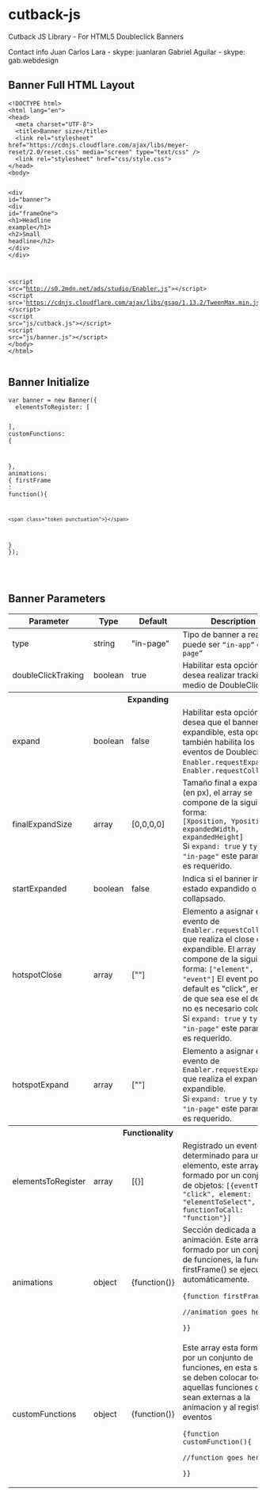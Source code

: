 # cutback-js
Cutback JS Library - For HTML5 Doubleclick Banners

Contact info
Juan Carlos Lara - skype: juanlaran
Gabriel Aguilar - skype: gab.webdesign

<h2>Banner Full HTML Layout</h2>

<div class="content">
                <pre class=" language-markup" data-src="code/index.html"><code class=" language-markup"><span class="token doctype">&lt;!DOCTYPE html&gt;</span>
<span class="token tag"><span class="token tag"><span class="token punctuation">&lt;</span>html</span> <span class="token attr-name">lang</span><span class="token attr-value"><span class="token punctuation">=</span><span class="token punctuation">"</span>en<span class="token punctuation">"</span></span><span class="token punctuation">&gt;</span></span>
<span class="token tag"><span class="token tag"><span class="token punctuation">&lt;</span>head</span><span class="token punctuation">&gt;</span></span>
  <span class="token tag"><span class="token tag"><span class="token punctuation">&lt;</span>meta</span> <span class="token attr-name">charset</span><span class="token attr-value"><span class="token punctuation">=</span><span class="token punctuation">"</span>UTF-8<span class="token punctuation">"</span></span><span class="token punctuation">&gt;</span></span>
  <span class="token tag"><span class="token tag"><span class="token punctuation">&lt;</span>title</span><span class="token punctuation">&gt;</span></span>Banner size<span class="token tag"><span class="token tag"><span class="token punctuation">&lt;/</span>title</span><span class="token punctuation">&gt;</span></span>
  <span class="token tag"><span class="token tag"><span class="token punctuation">&lt;</span>link</span> <span class="token attr-name">rel</span><span class="token attr-value"><span class="token punctuation">=</span><span class="token punctuation">"</span>stylesheet<span class="token punctuation">"</span></span> <span class="token attr-name">href</span><span class="token attr-value"><span class="token punctuation">=</span><span class="token punctuation">"</span>https://cdnjs.cloudflare.com/ajax/libs/meyer-reset/2.0/reset.css<span class="token punctuation">"</span></span> <span class="token attr-name">media</span><span class="token attr-value"><span class="token punctuation">=</span><span class="token punctuation">"</span>screen<span class="token punctuation">"</span></span> <span class="token attr-name">type</span><span class="token attr-value"><span class="token punctuation">=</span><span class="token punctuation">"</span>text/css<span class="token punctuation">"</span></span> <span class="token punctuation">/&gt;</span></span>
  <span class="token tag"><span class="token tag"><span class="token punctuation">&lt;</span>link</span> <span class="token attr-name">rel</span><span class="token attr-value"><span class="token punctuation">=</span><span class="token punctuation">"</span>stylesheet<span class="token punctuation">"</span></span> <span class="token attr-name">href</span><span class="token attr-value"><span class="token punctuation">=</span><span class="token punctuation">"</span>css/style.css<span class="token punctuation">"</span></span><span class="token punctuation">&gt;</span></span>
<span class="token tag"><span class="token tag"><span class="token punctuation">&lt;/</span>head</span><span class="token punctuation">&gt;</span></span>
<span class="token tag"><span class="token tag"><span class="token punctuation">&lt;</span>body</span><span class="token punctuation">&gt;</span></span>

  <span class="token tag"><span class="token tag"><span class="token punctuation">&lt;</span>div</span> <span class="token attr-name">id</span><span class="token attr-value"><span class="token punctuation">=</span><span class="token punctuation">"</span>banner<span class="token punctuation">"</span></span><span class="token punctuation">&gt;</span></span>
    <span class="token tag"><span class="token tag"><span class="token punctuation">&lt;</span>div</span> <span class="token attr-name">id</span><span class="token attr-value"><span class="token punctuation">=</span><span class="token punctuation">"</span>frameOne<span class="token punctuation">"</span></span><span class="token punctuation">&gt;</span></span>
      <span class="token tag"><span class="token tag"><span class="token punctuation">&lt;</span>h1</span><span class="token punctuation">&gt;</span></span>Headline example<span class="token tag"><span class="token tag"><span class="token punctuation">&lt;/</span>h1</span><span class="token punctuation">&gt;</span></span>
      <span class="token tag"><span class="token tag"><span class="token punctuation">&lt;</span>h2</span><span class="token punctuation">&gt;</span></span>Small headline<span class="token tag"><span class="token tag"><span class="token punctuation">&lt;/</span>h2</span><span class="token punctuation">&gt;</span></span>
    <span class="token tag"><span class="token tag"><span class="token punctuation">&lt;/</span>div</span><span class="token punctuation">&gt;</span></span>
  <span class="token tag"><span class="token tag"><span class="token punctuation">&lt;/</span>div</span><span class="token punctuation">&gt;</span></span>

  <span class="token script language-javascript"><span class="token tag"><span class="token tag"><span class="token punctuation">&lt;</span>script</span> <span class="token attr-name">src</span><span class="token attr-value"><span class="token punctuation">=</span><span class="token punctuation">"</span>http://s0.2mdn.net/ads/studio/Enabler.js<span class="token punctuation">"</span></span><span class="token punctuation">&gt;</span></span><span class="token tag"><span class="token tag"><span class="token punctuation">&lt;/</span>script</span><span class="token punctuation">&gt;</span></span></span>
  <span class="token script language-javascript"><span class="token tag"><span class="token tag"><span class="token punctuation">&lt;</span>script</span> <span class="token attr-name">src</span><span class="token attr-value"><span class="token punctuation">=</span>'https://cdnjs.cloudflare.com/ajax/libs/gsap/1.13.2/TweenMax.min.js'</span><span class="token punctuation">&gt;</span></span><span class="token tag"><span class="token tag"><span class="token punctuation">&lt;/</span>script</span><span class="token punctuation">&gt;</span></span></span>
  <span class="token script language-javascript"><span class="token tag"><span class="token tag"><span class="token punctuation">&lt;</span>script</span> <span class="token attr-name">src</span><span class="token attr-value"><span class="token punctuation">=</span><span class="token punctuation">"</span>js/cutback.js<span class="token punctuation">"</span></span><span class="token punctuation">&gt;</span></span><span class="token tag"><span class="token tag"><span class="token punctuation">&lt;/</span>script</span><span class="token punctuation">&gt;</span></span></span>
  <span class="token script language-javascript"><span class="token tag"><span class="token tag"><span class="token punctuation">&lt;</span>script</span> <span class="token attr-name">src</span><span class="token attr-value"><span class="token punctuation">=</span><span class="token punctuation">"</span>js/banner.js<span class="token punctuation">"</span></span><span class="token punctuation">&gt;</span></span><span class="token tag"><span class="token tag"><span class="token punctuation">&lt;/</span>script</span><span class="token punctuation">&gt;</span></span></span>
<span class="token tag"><span class="token tag"><span class="token punctuation">&lt;/</span>body</span><span class="token punctuation">&gt;</span></span>
<span class="token tag"><span class="token tag"><span class="token punctuation">&lt;/</span>html</span><span class="token punctuation">&gt;</span></span></code></pre>
            </div>
            
            
<h2>Banner Initialize</h2>

<div class="content">
				<pre data-src="code/script.js" class=" language-javascript"><code class=" language-javascript"><span class="token keyword">var</span> banner <span class="token operator">=</span> <span class="token keyword">new</span> <span class="token class-name">Banner</span><span class="token punctuation">(</span><span class="token punctuation">{</span>
  elementsToRegister<span class="token punctuation">:</span> <span class="token punctuation">[</span>

  <span class="token punctuation">]</span><span class="token punctuation">,</span>
  customFunctions<span class="token punctuation">:</span> <span class="token punctuation">{</span>

  <span class="token punctuation">}</span><span class="token punctuation">,</span>
  animations<span class="token punctuation">:</span> <span class="token punctuation">{</span>
    firstFrame <span class="token punctuation">:</span> <span class="token keyword">function</span><span class="token punctuation">(</span><span class="token punctuation">)</span><span class="token punctuation">{</span>
      
    <span class="token punctuation">}</span>
  <span class="token punctuation">}</span>
<span class="token punctuation">}</span><span class="token punctuation">)</span><span class="token punctuation">;</span></code></pre>                
            </div>

<h2>Banner Parameters</h2>

<table style="width:100%">
                    <thead>
                        <tr>
                            <th>Parameter</th>
                            <th>Type</th>
                            <th>Default</th>
                            <th>Description</th>
                        </tr>
                    </thead>
                    <tbody>
                        <tr>
                            <td>type</td>
                            <td>string</td>
                            <td>"in-page"</td>
                            <td>Tipo de banner a realizar, puede ser <code class="notPrism">“in-app”</code> o <code class="notPrism">“in-page”</code></td>
                        </tr>
                        <tr>
                            <td>doubleClickTraking</td>
                            <td>boolean</td>
                            <td>true</td>
                            <td>Habilitar esta opción si se desea realizar tracking por medio de DoubleClick.</td>
                        </tr>
                        <tr>
                        	<th colspan="4">Expanding</th>
                        </tr>
                        <tr>
                            <td>expand</td>
                            <td>boolean</td>
                            <td>false</td>
                            <td>Habilitar esta opción si se desea que el banner sea expandible, esta opción también habilita los eventos de Doubleclick <code class="notPrism">Enabler.requestExpand()</code> y <code class="notPrism">Enabler.requestCollapse()</code></td>
                        </tr>
                        <tr>
                            <td>finalExpandSize</td>
                            <td>array</td>
                            <td>[0,0,0,0]</td>
                            <td>
                            	Tamaño final a expandir (en px), el array se compone de la siguiente forma: <br/> <code class="notPrism">[Xposition, Yposition, expandedWidth, expandedHeight]</code>
                            	<div class="important-note">Si <code class="notPrism">expand: true</code> y <code class="notPrism">type: "in-page"</code> este parametro es requerido.</div>
                            </td>
                        </tr>
                        <tr>
                            <td>startExpanded</td>
                            <td>boolean</td>
                            <td>false</td>
                            <td>Indica si el banner inicia en estado expandido o collapsado.</td>
                        </tr>
                        <tr>
                            <td>hotspotClose</td>
                            <td>array</td>
                            <td>[""]</td>
                            <td>
								Elemento a asignar el evento de <code class="notPrism">Enabler.requestCollapse()</code> que realiza el close del expandible. El array se compone de la siguiente forma: <code class="notPrism">["element", "event"]</code> El event por default es "click", en caso de que sea ese el deseado no es necesario colocarlo.
								<div class="important-note">Si <code class="notPrism">expand: true</code> y <code class="notPrism">type: "in-page"</code> este parametro es requerido.</div>
                            </td>
                        </tr>
                        <tr>
                            <td>hotspotExpand</td>
                            <td>array</td>
                            <td>[""]</td>
                            <td>
								Elemento a asignar el evento de <code class="notPrism">Enabler.requestExpand()</code> que realiza el expand del expandible.
								<div class="important-note">Si <code class="notPrism">expand: true</code> y <code class="notPrism">type: "in-page"</code> este parametro es requerido.</div>
                            </td>
                        </tr>
                        <tr>
                        	<th colspan="4">Functionality</th>
                        </tr>
                        <tr>
                            <td>elementsToRegister</td>
                            <td>array</td>
                            <td>[{}]</td>
                            <td>
                            	Registrado un evento determinado para un elemento, este array esta formado por un conjunto de objetos:
								<code class="notPrism">[{eventType: "click", element: "elementToSelect", functionToCall: "function"}]</code>
                            </td>
                        </tr>
                        <tr>
                            <td>animations</td>
                            <td>object</td>
                            <td>{function()}</td>
                            <td>
                            	Sección dedicada a las animación. Este array esta formado por un conjunto de funciones, la function firstFrame() se ejecutará automáticamente.
                            	<code class="notPrism">
                            	{function firstFrame(){
                            		//animation goes here
                            	}}
                            	</code>
                            </td>
                        </tr>
                        <tr>
                            <td>customFunctions</td>
                            <td>object</td>
                            <td>{function()}</td>
                            <td>
                            	Este array esta formado por un conjunto de funciones, en esta seccion se deben colocar todas aquellas funciones que sean externas a la animacion y al registro de eventos
								<code class="notPrism">
								{function customFunction(){
                            		//function goes here
                            	}}
                            	</code>
                            </td>
                        </tr>
                    </tbody>
                </table>
